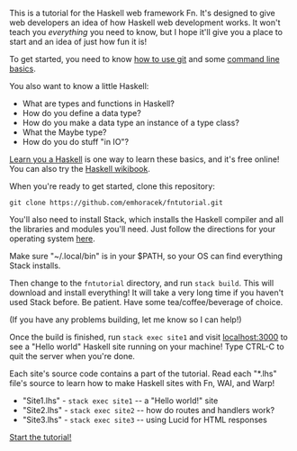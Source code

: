 
This is a tutorial for the Haskell web framework Fn. It's designed to give
web developers an idea of how Haskell web development works. It won't
teach you *everything* you need to know, but I hope it'll give you a place to
start and an idea of just how fun it is!

To get started, you need to know [how to use git](https://git-scm.com/)
and some [command line basics](http://cli.learncodethehardway.org/book/).

You also want to know a little Haskell:

  * What are types and functions in Haskell?
  * How do you define a data type?
  * How do you make a data type an instance of a type class?
  * What the Maybe type?
  * How do you do stuff "in IO"?

[Learn you a Haskell](http://learnyouahaskell.com/) is one way to learn these basics,
and it's free online! You can also try the [Haskell wikibook](https://en.wikibooks.org/wiki/Haskell).

When you're ready to get started, clone this repository:

`git clone https://github.com/emhoracek/fntutorial.git`

You'll also need to install Stack, which installs the Haskell compiler and all the
libraries and modules you'll need. Just follow the directions for your operating
system [here](http://docs.haskellstack.org/en/stable/README.html).

Make sure "~/.local/bin" is in your $PATH, so your OS can find everything
Stack installs.

Then change to the `fntutorial` directory, and run `stack build`. This will download and install everything! It will take a very long time if you haven't used Stack before. Be patient. Have some tea/coffee/beverage of choice.

(If you have any problems building, let me know so I can help!)

Once the build is finished, run `stack exec site1` and visit [localhost:3000](http://localhost:8000) to see a "Hello world" Haskell site running on your machine! Type CTRL-C to quit the server when you're done.

Each site's source code contains a part of the tutorial. Read each "*.lhs" file's source to learn how to make Haskell sites with Fn, WAI, and Warp!

* "Site1.lhs" - `stack exec site1` -- a "Hello world!" site
* "Site2.lhs" - `stack exec site2` -- how do routes and handlers work?
* "Site3.lhs" - `stack exec site3` -- using Lucid for HTML responses

[Start the tutorial!](http://fnhaskell.com/tutorial/Site1.html)
